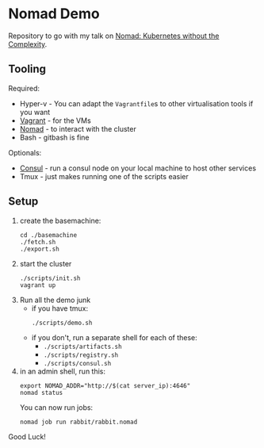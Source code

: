# Nomad Demo

Repository to go with my talk on [Nomad: Kubernetes without the Complexity](https://andydote.co.uk/presentations/index.html?nomad).

## Tooling

Required:
* Hyper-v - You can adapt the `Vagrantfile`s to other virtualisation tools if you want
* [Vagrant](https://www.vagrantup.com/) - for the VMs
* [Nomad](https://www.nomadproject.io/) - to interact with the cluster
* Bash - gitbash is fine

Optionals:
* [Consul](https://www.consul.io) - run a consul node on your local machine to host other services
* Tmux - just makes running one of the scripts easier

## Setup

1. create the basemachine:
    ```shell
    cd ./basemachine
    ./fetch.sh
    ./export.sh
    ```
1. start the cluster
    ```shell
    ./scripts/init.sh
    vagrant up
    ```
1. Run all the demo junk
    * if you have tmux:
        ```shell
        ./scripts/demo.sh
        ```
    * if you don't, run a separate shell for each of these:
        * `./scripts/artifacts.sh`
        * `./scripts/registry.sh`
        * `./scripts/consul.sh`
1. in an admin shell, run this:
    ```shell
    export NOMAD_ADDR="http://$(cat server_ip):4646"
    nomad status
    ```
    You can now run jobs:
    ```shell
    nomad job run rabbit/rabbit.nomad
    ```


Good Luck!
